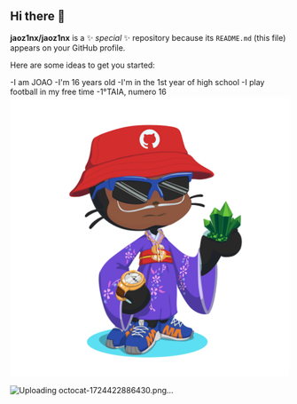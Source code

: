 ## Hi there 👋


**jaoz1nx/jaoz1nx** is a ✨ _special_ ✨ repository because its `README.md` (this file) appears on your GitHub profile.

Here are some ideas to get you started:

-I am JOAO
-I'm 16 years old
-I'm in the 1st year of high school
-I play football in my free time
-1°TAIA, numero 16
![](octocat-1723818475675.png)

![Uploading octocat-1724422886430.png…]()
